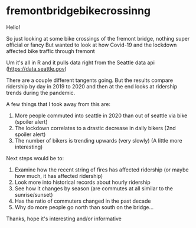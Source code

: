 # fremontbridgebikecrossinng

Hello! 

So just looking at some bike crossings of the fremont bridge, nothing super official or fancy
But wanted to look at how Covid-19 and the lockdown affected bike traffic through fremont 

Um it's all in R and it pulls data right from the Seattle data api (https://data.seattle.gov) 

There are a couple different tangents going. But the results compare ridership by day in 2019 to 2020 and then at the end looks at ridership trends during the pandemic.

A few things that I took away from this are:
  1. More people commuted into seattle in 2020 than out of seattle via bike (spoiler alert)
  2. The lockdown correlates to a drastic decrease in daily bikers (2nd spoiler alert)
  3. The number of bikers is trending upwards (very slowly) (A little more interesting) 
  
  
Next steps would be to:
  1. Examine how the recent string of fires has affected ridership (or maybe how much, it has affected ridership) 
  2. Look more into historical records about hourly ridership
  3. See how it changes by season (are commutes at all similar to the sunrise/sunset)
  4. Has the ratio of commuters changed in the past decade
  5. Why do more people go north than south on the bridge...

    
    
Thanks, hope it's interesting and/or informative

